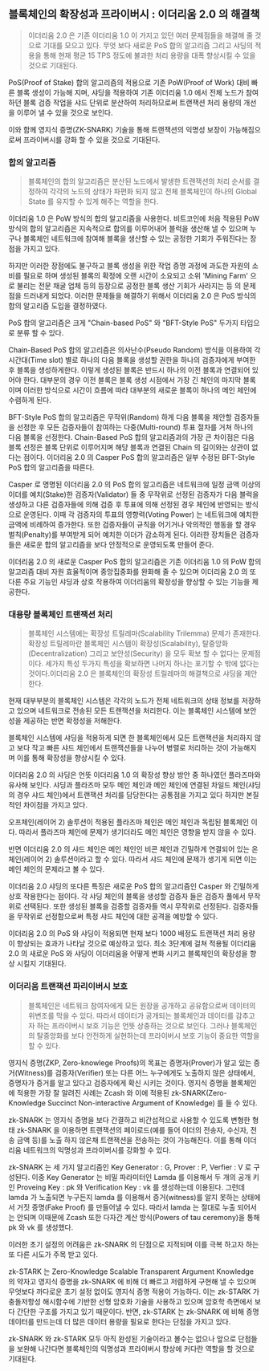 ## 블록체인의 확장성과 프라이버시 : 이더리움 2.0 의 해결책

> 이더리움 2.0 은 기존 이더리움 1.0 이 가지고 있던 여러 문제점들을 해결해 줄 것으로 기대를 모으고 있다. 무엇 보다 새로운 PoS 합의 알고리즘 그리고 샤딩의 적용을 통해 현재 평균 15 TPS 정도에 불과한 처리 용량을 대폭 향상시킬 수 있을 것으로 기대된다.
 
PoS(Proof of Stake) 합의 알고리즘의 적용으로 기존 PoW(Proof of Work) 대비 빠른 블록 생성이 가능해 지며, 샤딩을 적용하여 기존 이더리움 1.0 에서 전체 노드가 참여하던 블록 검증 작업을 샤드 단위로 분산하여 처리하므로써 트랜잭션 처리 용량의 개선을 이루어 낼 수 있을 것으로 보인다. 
 
이와 함께 영지식 증명(ZK-SNARK) 기술을 통해 트랜잭션의 익명성 보장이 가능해짐으로써 프라이버시를 강화 할 수 있을 것으로 기대된다.

### 합의 알고리즘

> 블록체인의 합의 알고리즘은 분산된 노드에서 발생한 트랜잭션의 처리 순서를 결정하여 각각의 노드의 상태가 파편화 되지 않고 전체 블록체인이 하나의 Global State 를 유지할 수 있게 해주는 역할을 한다. 

이더리움 1.0 은 PoW 방식의 합의 알고리즘을 사용한다. 비트코인에 처음 적용된 PoW 방식의 합의 알고리즘은 지속적으로 합의를 이루어내어 블럭을 생산해 낼 수 있으며 누구나 블록체인 네트워크에 참여해 블록을 생산할 수 있는 공정한 기회가 주워진다는 장점을 가지고 있다. 
 
하지만 이러한 장점에도 불구하고 블록 생성을 위한 작업 증명 과정에 과도한 자원의 소비를 필요로 하며 생성된 블록의 확정에 오랜 시간이 소요되고 소위 'Mining Farm' 으로 불리는 전문 채굴 업체 등의 등장으로 공정한 블록 생산 기회가 사라지는 등 의 문제점을 드러내게 되었다. 이러한 문제들을 해결하기 위해서 이더리움 2.0 은 PoS 방식의 합의 알고리즘 도입을 결정하였다.
 
PoS 합의 알고리즘은 크게 "Chain-based PoS" 와 "BFT-Style PoS" 두가지 타입으로 분류 할 수 있다. 
 
Chain-Based PoS 합의 알고리즘은 의사난수(Pseudo Random) 방식을 이용하여 각 시간대(Time slot) 별로 하나의 다음 블록을 생성할 권한을 하나의 검증자에게 부여한 후 블록을 생성하게한다. 이렇게 생성된 블록은 반드시 하나의 이전 블록과 연결되어 있어야 한다. 대부분의 경우 이전 블록은 블록 생성 시점에서 가장 긴 체인의 마지막 블록이며 이러한 방식으로 시간이 흐름에 따라 대부분의 새로운 블록이 하나의 메인 체인에 수렴하게 된다.

BFT-Style PoS 합의 알고리즘은 무작위(Random) 하게 다음 블록을 제안할 검증자들을 선정한 후 모든 검증자들이 참여하는 다중(Multi-round) 투표 절차를 거쳐 하나의 다음 블록을 선정한다. Chain-Based PoS 합의 알고리즘과의 가장 큰 차이점은 다음 블록 선정은 블록 단위로 이루어지며 해당 블록과 연결된 Chain 의 길이와는 상관이 없다는 점이다. 이더리움 2.0 의 Casper PoS 합의 알고리즘은 일부 수정된 BFT-Style PoS 합의 알고리즘을 따른다. 
 
Casper 로 명명된 이더리움 2.0 의 PoS 합의 알고리즘은 네트워크에 일정 금액 이상의 이더를 예치(Stake)한 검증자(Validator) 들 중 무작위로 선정된 검증자가 다음 블럭을 생성하고 다른 검증자들에 의해 검증 후 투표에 의해 선정된 경우 체인에 반영되는 방식으로 운영된다. 이때 각 검증자의 투표의 영향력(Voting Power) 는 네트워크에 예치한 금액에 비례하여 증가한다. 또한 검증자들이 규칙을 어기거나 악의적인 행동을 할 경우 벌칙(Penalty)를 부여받게 되어 예치한 이더가 감소하게 된다. 이러한 장치들은 검증자들은 새로운 합의 알고리즘을 보다 안정적으로 운영되도록 만들어 준다.

이더리움 2.0 의 새로운 Casper PoS 합의 알고리즘은 기존 이더리움 1.0 의 PoW 합의 알고리즘 대비 자원 효율적이며 중앙집중화를 완화해 줄 수 있으며 이더리움 2.0 의 또다른 주요 기능인 샤딩과 상호 작용하여 이더리움의 확장성을 향상할 수 있는 기능을 제공한다.

### 대용량 블록체인 트랜잭션 처리
> 블록체인 시스템에는 확장성 트릴레마(Scalability Trilemma) 문제가 존재한다. 확장성 트릴레마란 블록체인 시스템이 확장성(Scalability), 탈중앙화(Decentralization) 그리고 보안성(Security) 을 모두 확보 할 수 없다는 문제점이다. 세가지 특성 두가지 특성을 확보하면 나머지 하나는 포기할 수 밖에 없다는 것이다.이더리움 2.0 은 블록체인의 확장성 트릴레마의 해결책으로 샤딩을 제안한다.

현재 대부부분의 블록체인 시스템은 각각의 노드가 전체 네트워크의 상태 정보를 저장하고 있으며 네트워크로 전송된 모든 트랜잭션을 처리한다. 이는 블록체인 시스템에 보안성을 제공하는 반면 확정성을 저해한다.

블록체인 시스템에 샤딩을 적용하게 되면 한 블록체인에서 모든 트랜잭션을 처리하지 않고 보다 작고 빠른 샤드 체인에서 트랜잭션들을 나누어 병렬로 처리하는 것이 가능해지며 이를 통해 확장성을 향상시킬 수 있다.

이더리움 2.0 의 샤딩은 언뜻 이더리움 1.0 의 확장성 향상 방안 중 하나였던 플라즈마와 유사해 보인다. 샤딩과 플라즈마 모두 메인 체인과 메인 체인에 연결된 차일드 체인(샤딩의 경우 샤드 체인)에서 트랜잭션 처리를 담당한다는 공통점을 가지고 있다 하지만 본질적인 차이점을 가지고 있다. 

오프체인(레이어 2) 솔루션이 적용된 플라즈마 체인은 메인 체인과 독립된 블록체인 이다. 따라서 플라즈마 체인에 문제가 생기더라도 메인 체인은 영향을 받지 않을 수 있다. 

반면 이더리움 2.0 의 샤드 체인은 메인 체인인 비콘 체인과 긴밀하게 연결되어 있는 온체인(레이어 2) 솔루션이라고 할 수 있다. 따라서 샤드 체인에 문제가 생기게 되면 이는 메인 체인의 문제라고 볼 수 있다.

이더리움 2.0 샤딩의 또다른 특징은 새로운 PoS 합의 알고리즘인 Casper 와 긴밀하게 상호 작용한다는 점이다. 각 샤딩 체인의 블록을 생성할 검증자 들은 검증자 풀에서 무작위로 선택된다. 또한 생성된 블록을 검증할 검증자들 역시 무작위로 선정된다. 검증자들을 무작위로 선정함으로써 특정 샤드 체인에 대한 공격을 예방할 수 있다.

이더리움 2.0 의 PoS 와 샤딩이 적용되면 현재 보다 1000 배정도 트랜잭션 처리 용량이 향상되는 효과가 나타날 것으로 예상하고 있다. 최소 3단계에 걸쳐 적용될 이더리움 2.0 의 새로운 PoS 와 샤딩이 이더리움을 어떻게 변화 시키고 블록체인의 확장성을 향상 시킬지 기대된다.

### 이더리움 트랜잭션 파리이버시 보호
> 블록체인은 네트워크 참여자에게 모든 원장을 공개하고 공유함으로써 데이터의 위변조를 막을 수 있다. 따라서 데이터가 공개되는 블록체인과 데이터를 감추고자 하는 프라이버시 보호 기능은 언뜻 상충하는 것으로 보인다. 그러나 블록체인의 탈중앙화를 보다 안전하게 실현하는데 프라이버시 보호 기능이 중요한 역할을 할 수 있다.

영지식 증명(ZKP, Zero-knowlege Proofs)의 목표는 증명자(Prover)가 알고 있는 증거(Witness)를 검증자(Verifier) 또는 다른 어느 누구에게도 노출하지 않은 상태에서, 증명자가 증거를 알고 있다고 검증자에게 확신 시키는 것이다. 영지식 증명을 블록체인에 적용한 가장 잘 알려진 사례는 Zcash 와 이에 적용된 zk-SNARK(Zero-Knowledge Succinct Non-interactive Argument of Knowledge) 를 들 수 있다. 

zk-SNARK 는 영지식 증명을 보다 간결하고 비간섭적으로 사용할 수 있도록 변형한 형태 zk-SNARK 을 이용하면 트랜잭션의 페이로드(예를 들어 이더의 전송자, 수신자, 전송 금액 등)를 노출 하지 않은채 트랜잭션을 전송하는 것이 가능해진다. 이를 통해 이더리움 네트워크의 익명성과 프라이버시를 강화할 수 있다. 

zk-SNARK 는 세 가지 알고리즘인 Key Generator : G, Prover : P, Verfier : V 로 구성된다. 이중 Key Generator 는 비밀 파라미터인 Lamda 를 이용해서 두 개의 공개 키인 Proveing Key : pk 와 Verification Key : vk 를 생성하는데 이용된다. 그런데 lamda 가 노출되면 누구든지 lamda 를 이용해서 증거(witness)를 알지 못하는 상태에서 거짓 증명(Fake Proof) 를 만들어낼 수 있다. 따라서 lamda 는 절대로 누출 되어서는 안되며 이때문에 Zcash 또한 다자간 계산 방식(Powers of tau ceremony)을 통해 pk 와 vk 를 생성했다.

이러한 초기 설정의 어려움은 zk-SNARK 의 단점으로 지적되며 이를 극복 하고자 하는 또 다른 시도가 주목 받고 있다.

zk-STARK 는 Zero-Knowledge Scalable Transparent Argument Knowledge 의 약자고 영지식 증명을 zk-SNARK 에 비해 더 빠르고 저렴하게 구현해 낼 수 있으며 무엇보다 까다로운 초기 설정 없이도 영지식 증명 적용이 가능하다. 이는 zk-STARK 가 충돌저항성 해시함수에 기반한 선형 암호화 기술을 사용하고 있으며 암호학 측면에서 보다 간단한 구조를 가지고 있기 때문이다. 반면, zk-STARK 는 zk-SNARK 에 비해 증명 데이터를 만드는데 더 많은 데이터 용량을 필요로 한다는 단점을 가지고 있다. 

zk-SNARK 와 zk-STARK 모두 아직 완성된 기술이라고 볼수는 없으나 앞으로 단점들을 보완해 나간다면 블록체인의 익명성과 프라이버시 향상에 커다란 역할을 할 것으로 기대된다.
